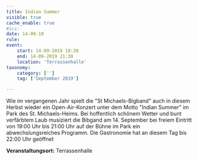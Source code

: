 ```yaml
---
title: Indian Summer
visible: true
cache_enable: true
#ics: 
date: 14-09-19
rule: 
event:
	start: 14-09-2019 18:30
	end: 14-09-2019 21:30
	location: 'Terrassenhalle'
taxonomy:
	category: ['']
	tag: ['September 2019']

---
```

Wie im vergangenen Jahr spielt die "St Michaels-Bigband" auch in diesem Herbst wieder ein Open-Air-Konzert unter dem Motto "Indian Summer" im Park des St. Michaels-Heims. Bei hoffentlich schönem Wetter und bunt verfärbtem Laub musiziert die Bibgand am 14. September bei freiem Eintritt von 19:00 Uhr bis 21:00 Uhr auf der Bühne im Park ein abwechslungsreiches Programm. Die Gastronomie hat an diesem Tag bis 22:00 Uhr geöffnet


**Veranstaltungsort:** Terrassenhalle

